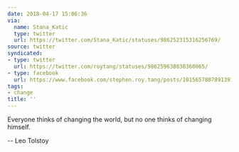 ```yaml
---
date: 2018-04-17 15:06:36
via:
  name: Stana_Katic
  type: twitter
  url: https://twitter.com/Stana_Katic/statuses/986252315316256769/
source: twitter
syndicated:
- type: twitter
  url: https://twitter.com/roytang/statuses/986259638038360065/
- type: facebook
  url: https://www.facebook.com/stephen.roy.tang/posts/10156578078913912
tags:
- change
title: ''
---
```


Everyone thinks of changing the world, but no one thinks of changing himself.

-- Leo Tolstoy